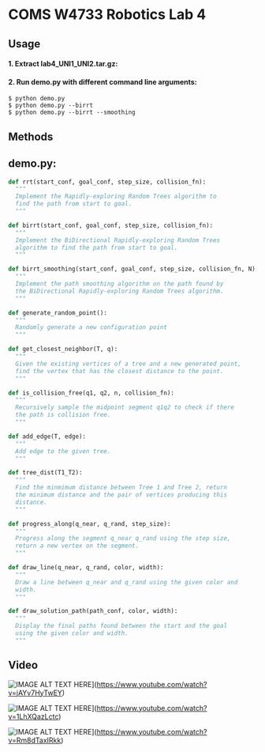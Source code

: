 # COMS W4733 Robotics Lab 4

## Usage
#### 1. Extract lab4_UNI1_UNI2.tar.gz:


#### 2. Run demo.py with different command line arguments:
```shell
$ python demo.py
$ python demo.py --birrt
$ python demo.py --birrt --smoothing
```

## Methods

demo.py:
------
```python
def rrt(start_conf, goal_conf, step_size, collision_fn):
  """
  Implement the Rapidly-exploring Random Trees algorithm to
  find the path from start to goal.
  """
```
```python
def birrt(start_conf, goal_conf, step_size, collision_fn):
  """ 
  Implement the BiDirectional Rapidly-exploring Random Trees 
  algorithm to find the path from start to goal.
  """
```
```python
def birrt_smoothing(start_conf, goal_conf, step_size, collision_fn, N):
  """ 
  Implement the path smoothing algorithm on the path found by
  the BiDirectional Rapidly-exploring Random Trees algorithm.
  """
```
```python
def generate_random_point():
  """
  Randomly generate a new configuration point
  """
```
```python
def get_closest_neighbor(T, q):
  """
  Given the existing vertices of a tree and a new generated point,
  find the vertex that has the closest distance to the point.
  """
```
```python
def is_collision_free(q1, q2, n, collision_fn):
  """
  Recursively sample the midpoint segment q1q2 to check if there
  the path is collision free.
  """
```
```python
def add_edge(T, edge):
  """
  Add edge to the given tree.
  """
```
```python
def tree_dist(T1_T2):
  """
  Find the minmimum distance between Tree 1 and Tree 2, return
  the minimum distance and the pair of vertices producing this 
  distance.
  """
```
```python
def progress_along(q_near, q_rand, step_size):
  """
  Progress along the segment q_near q_rand using the step size,
  return a new vertex on the segment.
  """
```
```python
def draw_line(q_near, q_rand, color, width):
  """
  Draw a line between q_near and q_rand using the given color and 
  width.
  """
```
```python
def draw_solution_path(path_conf, color, width):
  """
  Display the final paths found between the start and the goal
  using the given color and width.
  """
```
## Video
![IMAGE ALT TEXT HERE](http://img.youtube.com/vi/jAYv7HyTwEY/0.jpg)](https://www.youtube.com/watch?v=jAYv7HyTwEY)

![IMAGE ALT TEXT HERE](http://img.youtube.com/vi/1LhXQazLctc/0.jpg)](https://www.youtube.com/watch?v=1LhXQazLctc)

![IMAGE ALT TEXT HERE](http://img.youtube.com/vi/Rm8dTaxIRkk/0.jpg)](https://www.youtube.com/watch?v=Rm8dTaxIRkk)




